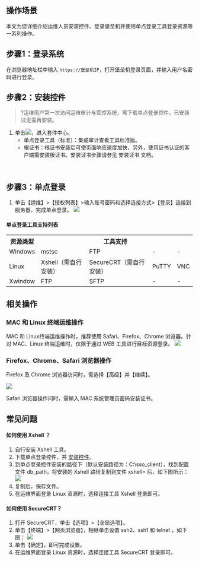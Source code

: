 ## 操作场景
本文为您详细介绍运维人员安装控件、登录堡垒机并使用单点登录工具登录资源等一系列操作。



## 步骤1：登录系统
在浏览器地址栏中输入 `https://堡垒机IP`，打开堡垒机登录页面，并输入用户名密码进行登录。

<span id="step1"></span>
## 步骤2：安装控件
>?运维用户第一次访问运维审计与管控系统，需下载单点登录控件，已安装过无需再安装。

1. 单击<img src=" https://main.qcloudimg.com/raw/a02efbe0b0503376a366828ac7167b82.png"  style="margin:0;">，进入套件中心。
	- 单点登录工具（标准）：集成审计查看工具标准版。
	- 根证书：根证书安装后可使页面响应速度加快，另外，使用证书认证的客户端需安装根证书。安装证书步骤请参见 安装证书 文档。
 
 
 
## 步骤3：单点登录

1. 单击【运维】>【授权列表】>输入账号密码和选择连接方式>【登录】连接到服务器，完成单点登录。
![](https://main.qcloudimg.com/raw/b8f5dc5fbe3d090bd49aa3c2be0382ca.jpeg)
 
 
 
#### 单点登录工具支持列表
<table>
   <tr>
      <th>资源类型 </td>
      <th colspan="4">工具支持 </td>
   </tr>
   <tr>
      <td>Windows </td>
      <td>mstsc </td>
      <td>FTP</td>
      <td>-</td>
      <td>-</td>
   </tr>
   <tr>
      <td>Linux </td>
      <td>Xshell（需自行安装） </td>
      <td>SecureCRT（需自行安装） </td>
      <td>PuTTY </td>
      <td>VNC </td>
   </tr>
   <tr>
      <td>Xwindow </td>
      <td>FTP </td>
      <td>SFTP</td>
      <td>-</td>
      <td>-</td>
   </tr>
</table>


## 相关操作

### MAC 和 Linux 终端运维操作

MAC 和 Linux终端运维操作时，推荐使用 Safari、Firefox、Chrome 浏览器。针对 MAC、Linux 终端运维时，仅限于通过 WEB 工具进行目标资源登录。
![](https://main.qcloudimg.com/raw/45fd0c78555f0fb6811a8a34d5fa89c5.jpeg)


### Firefox、Chrome、Safari 浏览器操作

Firefox 及 Chrome 浏览器访问时，需选择【高级】并【继续】。

![](https://main.qcloudimg.com/raw/4211957fd05386ca2ea3f7bd399660ad.jpeg)

Safari 浏览器操作问时，需输入 MAC 系统管理员密码安装证书。



## 常见问题
#### 如何使用 Xshell ？
1.	自行安装 Xshell 工具。
2.	下载单点登录控件，并 [安装控件](#step1)。
3.	到单点登录控件安装的路径下（默认安装路径为：C:\sso_client），找到配置文件 db_path，将安装的 Xshell 路径复制到文件 xshell= 后，如下图所示：
![](https://main.qcloudimg.com/raw/e970ef09fd5dc325165142c49dabb00c.png)
4. 复制后，保存文件。
5. 在运维界面登录 Linux 资源时，选择连接工具 Xshell 登录即可。
 

#### 如何使用 SecureCRT？

1.	打开 SecureCRT，单击【选项】>【全局选项】。
2.	单击【终端】>【网页浏览器】，相继单击设置 ssh2、ssh1 和 telnet ，如下图：
![](https://main.qcloudimg.com/raw/8d72eb7708af39e03eb1dc18e5e0eb5e.png)
4.	单击【确定】，即可完成设置。
3.	在运维界面登录 Linux 资源时，选择连接工具 SecureCRT 登录即可。
 


 
 
